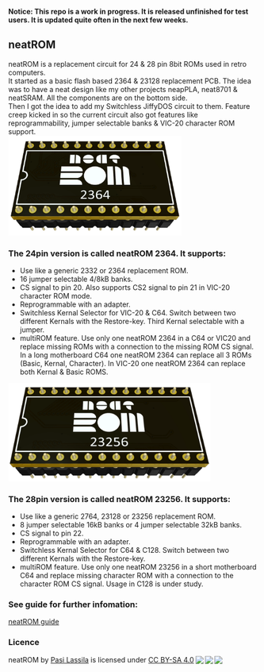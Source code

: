 **Notice: This repo is a work in progress. It is released unfinished for test users. It is updated quite often in the next few weeks.**

## neatROM
neatROM is a replacement circuit for 24 &amp; 28 pin 8bit ROMs used in retro computers.\
It started as a basic flash based 2364 & 23128 replacement PCB. The idea was to have a neat design like my other projects neapPLA, neat8701 & neatSRAM. All the components are on the bottom side.\
Then I got the idea to add my Switchless JiffyDOS circuit to them. Feature creep kicked in so the current circuit also got features like reprogrammability, jumper selectable banks & VIC-20 character ROM support.  
<img src="/images/neatROM_2364.png" width="350">

### The 24pin version is called neatROM 2364. It supports:
- Use like a generic 2332 or 2364 replacement ROM.
- 16 jumper selectable 4/8kB banks.
- CS signal to pin 20. Also supports CS2 signal to pin 21 in VIC-20 character ROM mode.
- Reprogrammable with an adapter.
- Switchless Kernal Selector for VIC-20 & C64. Switch between two different Kernals with the Restore-key. Third Kernal selectable with a jumper.
- multiROM feature. Use only one neatROM 2364 in a C64 or VIC20 and replace missing ROMs with a connection to the missing ROM CS signal. In a long motherboard C64 one neatROM 2364 can replace all 3 ROMs (Basic, Kernal, Character). In VIC-20 one neatROM 2364 can replace both Kernal & Basic ROMS.
<img src="/images/neatROM_23256.png" width="408">

### The 28pin version is called neatROM 23256. It supports:
- Use like a generic 2764, 23128 or 23256 replacement ROM.
- 8 jumper selectable 16kB banks or 4 jumper selectable 32kB banks.
- CS signal to pin 22.
- Reprogrammable with an adapter.
- Switchless Kernal Selector for C64 & C128. Switch between two different Kernals with the Restore-key.
- multiROM feature. Use only one neatROM 23256 in a short motherboard C64 and replace missing character ROM with a connection to the character ROM CS signal. Usage in C128 is under study.

### See guide for further infomation:
[neatROM guide](docs/neatROM_guide.pdf)

### Licence
<p xmlns:cc="http://creativecommons.org/ns#" xmlns:dct="http://purl.org/dc/terms/"><span property="dct:title">neatROM</span> by <a rel="cc:attributionURL dct:creator" property="cc:attributionName" href="https://github.com/1c3d1v3r/">Pasi Lassila</a> is licensed under <a href="http://creativecommons.org/licenses/by-sa/4.0/?ref=chooser-v1" target="_blank" rel="license noopener noreferrer" style="display:inline-block;">CC BY-SA 4.0<img style="height:22px!important;margin-left:3px;vertical-align:text-bottom;" src="https://mirrors.creativecommons.org/presskit/icons/cc.svg?ref=chooser-v1"><img style="height:22px!important;margin-left:3px;vertical-align:text-bottom;" src="https://mirrors.creativecommons.org/presskit/icons/by.svg?ref=chooser-v1"><img style="height:22px!important;margin-left:3px;vertical-align:text-bottom;" src="https://mirrors.creativecommons.org/presskit/icons/sa.svg?ref=chooser-v1"></a></p>
